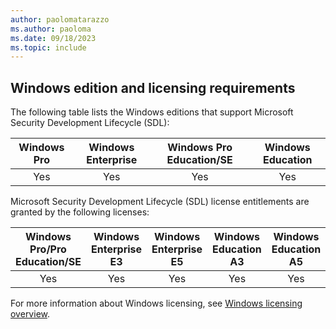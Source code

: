 ```yaml
---
author: paolomatarazzo
ms.author: paoloma
ms.date: 09/18/2023
ms.topic: include
---
```


## Windows edition and licensing requirements

The following table lists the Windows editions that support Microsoft Security Development Lifecycle (SDL):

|Windows Pro|Windows Enterprise|Windows Pro Education/SE|Windows Education|
|:---:|:---:|:---:|:---:|
|Yes|Yes|Yes|Yes|

Microsoft Security Development Lifecycle (SDL) license entitlements are granted by the following licenses:

|Windows Pro/Pro Education/SE|Windows Enterprise E3|Windows Enterprise E5|Windows Education A3|Windows Education A5|
|:---:|:---:|:---:|:---:|:---:|
|Yes|Yes|Yes|Yes|Yes|

For more information about Windows licensing, see [Windows licensing overview](/windows/whats-new/windows-licensing).
